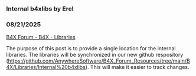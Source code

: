 ###  Internal b4xlibs by Erel
### 08/21/2025
[B4X Forum - B4X - Libraries](https://www.b4x.com/android/forum/threads/168316/)

The purpose of this post is to provide a single location for the internal libraries. The libraries will be synchronized in our new github respository (<https://github.com/AnywhereSoftware/B4X_Forum_Resources/tree/main/B4X/Libraries/Internal%20b4xlibs>). This will make it easier to track changes.